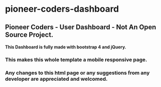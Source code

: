 # pioneer-coders-dashboard
## Pioneer Coders - User Dashboard - Not An Open Source Project.
#### This Dashboard is fully made with bootstrap 4 and jQuery.
### This makes this whole template a mobile responsive page.
### Any changes to this html page or any suggestions from any developer are appreciated and welcomed.
